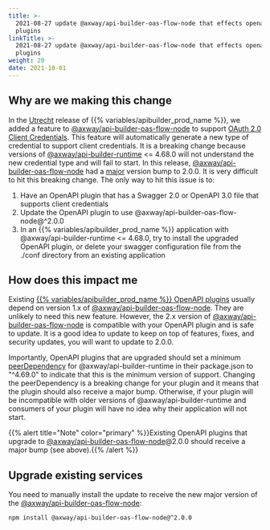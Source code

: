 ```yaml
---
title: >-
  2021-08-27 update @axway/api-builder-oas-flow-node that effects openapi
  plugins
linkTitle: >-
  2021-08-27 update @axway/api-builder-oas-flow-node that effects openapi
  plugins
weight: 20
date: 2021-10-01
---
```


## Why are we making this change

In the [Utrecht](/docs/release_notes/utrecht/) release of {{% variables/apibuilder_prod_name %}}, we added a feature to [@axway/api-builder-oas-flow-node](https://www.npmjs.com/package/@axway/api-builder-oas-flow-node) to support [OAuth 2.0 Client Credentials](/docs/developer_guide/credentials/configuring_credentials/oauth_2.0_credentials/). This feature will automatically generate a new type of credential to support client credentials. It is a breaking change because versions of [@axway/api-builder-runtime](https://www.npmjs.com/package/@axway/api-builder-runtime) <= 4.68.0 will not understand the new credential type and will fail to start. In this release, [@axway/api-builder-oas-flow-node](https://www.npmjs.com/package/@axway/api-builder-oas-flow-node) had a [major](https://semver.org/) version bump to 2.0.0. It is very difficult to hit this breaking change. The only way to hit this issue is to:

1. Have an OpenAPI plugin that has a Swagger 2.0 or OpenAPI 3.0 file that supports client credentials
1. Update the OpenAPI plugin to use @axway/api-builder-oas-flow-node@^2.0.0
1. In an {{% variables/apibuilder_prod_name %}} application with @axway/api-builder-runtime <= 4.68.0, try to install the upgraded OpenAPI plugin, or delete your swagger configuration file from the ./conf directory from an existing application

## How does this impact me

Existing [{{% variables/apibuilder_prod_name %}} OpenAPI plugins](/docs/how_to/create_a_plugin_from_openapi_files/) usually depend on version 1.x of [@axway/api-builder-oas-flow-node](https://www.npmjs.com/package/@axway/api-builder-oas-flow-node). They are unlikely to need this new feature. However, the 2.x version of [@axway/api-builder-oas-flow-node](https://www.npmjs.com/package/@axway/api-builder-oas-flow-node) is compatible with your OpenAPI plugin and is safe to update. It is a good idea to update to keep on top of features, fixes, and security updates, you will want to update to 2.0.0.

Importantly, OpenAPI plugins that are upgraded should set a minimum [peerDependency](https://nodejs.org/es/blog/npm/peer-dependencies) for @axway/api-builder-runtime in their package.json to "^4.69.0" to indicate that this is the minimum version of support. Changing the peerDependency is a breaking change for your plugin and it means that the plugin should also receive a major bump. Otherwise, if your plugin will be incompatible with older versions of @axway/api-builder-runtime and consumers of your plugin will have no idea why their application will not start.

{{% alert title="Note" color="primary" %}}Existing OpenAPI plugins that upgrade to [@axway/api-builder-oas-flow-node](https://www.npmjs.com/package/@axway/api-builder-oas-flow-node)@2.0.0 should receive a major bump (see above).{{% /alert %}}

## Upgrade existing services

You need to manually install the update to receive the new major version of the [@axway/api-builder-oas-flow-node](https://www.npmjs.com/package/@axway/api-builder-oas-flow-node):

```bash
npm install @axway/api-builder-oas-flow-node@^2.0.0
```
